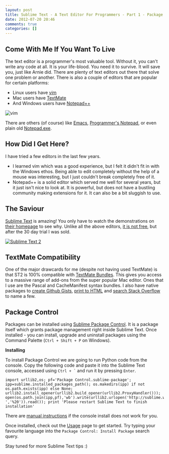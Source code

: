 ```yaml
---
layout: post
title: Sublime Text - A Text Editor For Programmers - Part 1 - Package Control
date: 2012-07-20 20:46
comments: true
categories: []
---
```

<h2>Come With Me If You Want To Live</h2>

<p>The text editor is a programmer's most valuable tool. Without it, you can't write any code at all. It is your life-blood. You need it to survive. It will save you, just like Arnie did. There are plenty of text editors out there that solve one problem or another. There is also a couple of editors that are popular for certain platforms:</p>

<ul>
<li>Linux users have <a href="http://www.vim.org/">vim</a> </li>
<li>Mac users have <a href="http://macromates.com/">TextMate</a> </li>
<li>And Windows users have <a href="http://notepad-plus-plus.org/">Notepad++</a></li>
</ul>

<p><img src="http://i.imgur.com/cBmpo.png" alt="vim" /></p>

<p>There are others (of course) like <a href="http://www.gnu.org/s/emacs/">Emacs</a>, <a href="http://www.pnotepad.org/">Programmer's Notepad</a>, or even plain old <a href="http://en.wikipedia.org/wiki/Notepad_(software)">Notepad.exe</a>.</p>

<h2>How Did I Get Here?</h2>

<p>I have tried a few editors in the last few years.</p>

<ul>
<li>I learned vim which was a good experience, but I felt it didn't fit in with the Windows ethos. Being able to edit completely without the help of a mouse was interesting, but I just couldn't break completely free of it.</li>
<li>Notepad++ is a solid editor which served me well for several years, but it just isn't nice to look at. It is powerful, but does not have a bustling community making extensions for it. It can also be a bit sluggish to use.</li>
</ul>

<h2>The Saviour</h2>

<p><a href="http://www.sublimetext.com/2">Sublime Text</a> is amazing! You only have to watch the demonstrations on <a href="http://www.sublimetext.com/">their homepage</a> to see why. Unlike all the above editors, <a href="http://www.sublimetext.com/buy">it is not free</a>, but after the 30 day trial I was sold.</p>

<p><a href="http://i.imgur.com/ixGzs.png" target="_new" ><img src="http://i.imgur.com/ixGzsl.png" alt="Sublime Text 2" /></a></p>

<h2>TextMate Compatibility</h2>

<p>One of the major drawcards for me (despite not having used TextMate) is that ST2 is 100% compatible with <a href="http://wiki.macromates.com/Main/Bundles">TextMate Bundles</a>. This gives you access to a massive range of add-ons from the super popular Mac editor. Ones that I use are the Pascal and CacheManifest syntax bundles. I also have native packages to <a href="https://github.com/bgreenlee/sublime-github">create Github Gists</a>, <a href="https://github.com/joelpt/sublimetext-print-to-html">print to HTML</a> and <a href="https://github.com/ericmartel/Sublime-Text-2-Stackoverflow-Plugin">search Stack Overflow</a> to name a few.</p>

<h2>Package Control</h2>

<p>Packages can be installed using <a href="http://wbond.net/sublime_packages/package_control">Sublime Package Control</a>. It is a package itself which grants package management right inside Sublime Text. Once installed - you can install, upgrade and uninstall packages using the Command Palette (<code>Ctrl + Shift + P</code> on Windows).</p>

<p><strong>Installing</strong></p>

<p>To install Package Control we are going to run Python code from the console. Copy the following code and paste it into the Sublime Text console, accessed using <code>Ctrl + `</code> and run it by pressing <code>Enter</code>.</p>

    import urllib2,os; pf='Package Control.sublime-package'; ipp=sublime.installed_packages_path(); os.makedirs(ipp) if not os.path.exists(ipp) else None; urllib2.install_opener(urllib2.build_opener(urllib2.ProxyHandler())); open(os.path.join(ipp,pf),'wb').write(urllib2.urlopen('http://sublime.wbond.net/'+pf.replace(' ','%20')).read()); print 'Please restart Sublime Text to finish installation'

<p>There are <a href="http://wbond.net/sublime_packages/package_control/installation#Manual_Instructions">manual instructions</a> if the console install does not work for you.</p>

<p>Once installed, check out the <a href="http://wbond.net/sublime_packages/package_control/usage">Usage</a> page to get started. Try typing your favourite language into the <code>Package Control: Install Package</code> search query.</p>

<p>Stay tuned for more Sublime Text tips :)</p>

